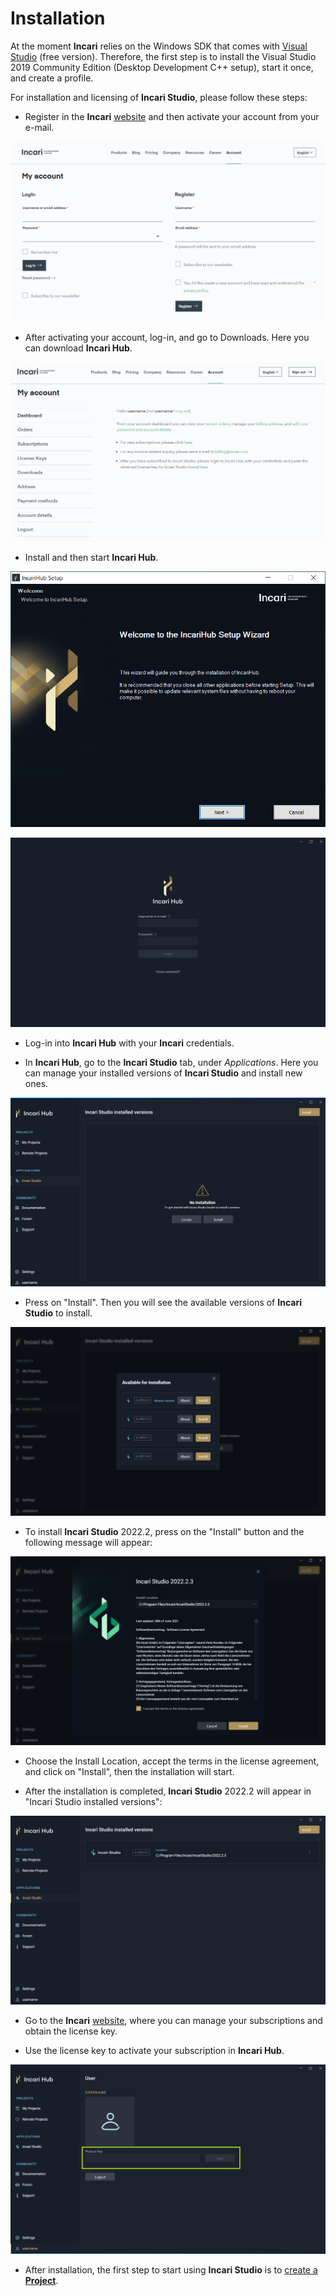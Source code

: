 # Installation

At the moment **Incari** relies on the Windows SDK that comes with [Visual Studio](https://visualstudio.microsoft.com/vs/older-downloads/#visual-studio-2019-and-other-products)<!-- (https://visualstudio.microsoft.com/downloads/) --> (free version).
Therefore, the first step is to install the Visual Studio 2019 Community Edition (Desktop Development C++ setup), start it once, and create a profile.

For installation and licensing of **Incari Studio**, please follow these steps:

* Register in the **Incari** [website](https://www.incari.com/my-account/) and then activate your account from your e-mail.

![Registration page in incari.com](../.gitbook/assets/website-register.png)

* After activating your account, log-in, and go to Downloads. Here you can download **Incari Hub**.

![Account dashboard in incari.com](../.gitbook/assets/website-dashboard.png)

* Install and then start **Incari Hub**. 

![The Incari Hub setup screen.](../.gitbook/assets/incari-hub-setup.png)

![The Incari Hub welcome screen.](../.gitbook/assets/incari-hub-login2.png)

* Log-in into **Incari Hub** with your **Incari** credentials.

* In **Incari Hub**, go to the **Incari Studio** tab, under _Applications_. Here you can manage your installed versions of **Incari Studio** and install new ones.

![Incari Hub with no version of Incari Studio installed.](../.gitbook/assets/incari-install1_v2.png)

* Press on "Install". Then you will see the available versions of **Incari Studio** to install.

![Incari Studio versions available for installation.](../.gitbook/assets/incari-install2_new_20222.png)

* To install **Incari Studio** 2022.2, press on the "Install" button and the following message will appear:

![Install location and terms in the license agreement.](../.gitbook/assets/incari-install-terms_20222.png)

* Choose the Install Location, accept the terms in the license agreement, and click on "Install", then the installation will start.

* After the installation is completed, **Incari Studio** 2022.2 will appear in "Incari Studio installed versions":

![Incari Hub with Incari Studio 2022.2 installed.](../.gitbook/assets/incari-install-installed_20222.png)

<!-- * After the download is finished, the install window for **Incari Studio** 2022.1 will open. Click "Next" to proceed and go through the installation process.

![The Incari Studio setup welcome screen.](../.gitbook/assets/incaristudio20221_installer.png) -->

*  Go to the **Incari** [website](https://www.incari.com/my-account/), where you can manage your subscriptions and obtain the license key.

* Use the license key to activate your subscription in **Incari Hub**.

![The Incari Hub license screen.](../.gitbook/assets/incari-hub-license2-green.png)

* After installation, the first step to start using **Incari Studio** is to [create a **Project**](first-steps/creating-a-project.md).













